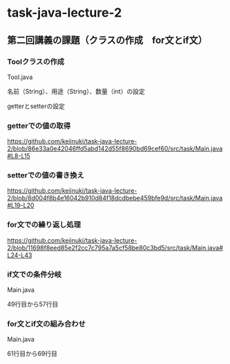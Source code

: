 # task-java-lecture-2

## 第二回講義の課題（クラスの作成　for文とif文）

### Toolクラスの作成
 Tool.java
  
 名前（String）、用途（String）、数量（int）の設定
 
 getterとsetterの設定
  
### getterでの値の取得
 https://github.com/keiinuki/task-java-lecture-2/blob/86e33a0e42046ffd5abd142d55f8690bd69cef60/src/task/Main.java#L8-L15
 
### setterでの値の書き換え
 https://github.com/keiinuki/task-java-lecture-2/blob/8d004f8b4e16042b910d84f18dcdbebe459bfe9d/src/task/Main.java#L19-L20
 
### for文での繰り返し処理
 https://github.com/keiinuki/task-java-lecture-2/blob/11698f8eed85e2f2cc7c795a7a5cf58be80c3bd5/src/task/Main.java#L24-L43

### if文での条件分岐
 Main.java
 
 49行目から57行目
 
### for文とif文の組み合わせ
 Main.java
 
 61行目から69行目

